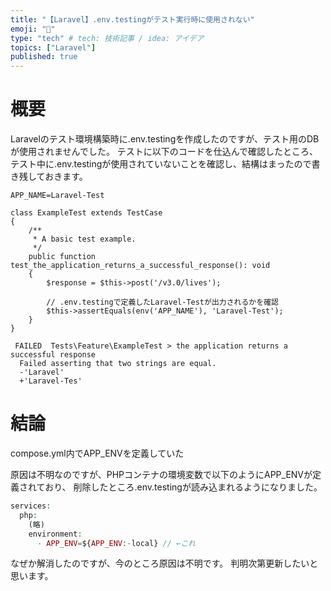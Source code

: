 ```yaml
---
title: "【Laravel】.env.testingがテスト実行時に使用されない"
emoji: "🌟"
type: "tech" # tech: 技術記事 / idea: アイデア
topics: ["Laravel"]
published: true
---
```


# 概要
Laravelのテスト環境構築時に.env.testingを作成したのですが、テスト用のDBが使用されませんでした。
テストに以下のコードを仕込んで確認したところ、テスト中に.env.testingが使用されていないことを確認し、結構はまったので書き残しておきます。
```:.env.testing
APP_NAME=Laravel-Test
```

```php:確認用テスト
class ExampleTest extends TestCase
{
    /**
     * A basic test example.
     */
    public function test_the_application_returns_a_successful_response(): void
    {
        $response = $this->post('/v3.0/lives');

        // .env.testingで定義したLaravel-Testが出力されるかを確認
        $this->assertEquals(env('APP_NAME'), 'Laravel-Test');
    }
}
```

```:結果
 FAILED  Tests\Feature\ExampleTest > the application returns a successful response                                                                                                                                                                                     
  Failed asserting that two strings are equal.
  -'Laravel'
  +'Laravel-Tes'
```

# 結論
compose.yml内でAPP_ENVを定義していた

原因は不明なのですが、PHPコンテナの環境変数で以下のようにAPP_ENVが定義されており、
削除したところ.env.testingが読み込まれるようになりました。

```php
services:
  php:
    (略)
    environment:
      - APP_ENV=${APP_ENV:-local} // ←これ
```

なぜか解消したのですが、今のところ原因は不明です。
判明次第更新したいと思います。